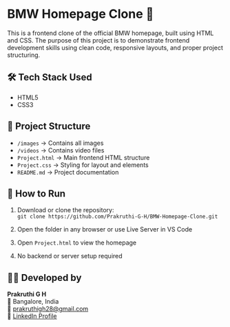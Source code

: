# BMW Homepage Clone 🚗

This is a frontend clone of the official BMW homepage, built using HTML and CSS. The purpose of this project is to demonstrate frontend development skills using clean code, responsive layouts, and proper project structuring.

## 🛠️ Tech Stack Used

- HTML5  
- CSS3

## 📁 Project Structure

- `/images` → Contains all images  
- `/videos` → Contains video files  
- `Project.html` → Main frontend HTML structure  
- `Project.css` → Styling for layout and elements  
- `README.md` → Project documentation

## 🚀 How to Run

1. Download or clone the repository:  
   `git clone https://github.com/Prakruthi-G-H/BMW-Homepage-Clone.git`

2. Open the folder in any browser or use Live Server in VS Code  
3. Open `Project.html` to view the homepage  
4. No backend or server setup required

## 👩‍💻 Developed by

**Prakruthi G H**  
📍 Bangalore, India  
📧 prakruthigh28@gmail.com  
🔗 [LinkedIn Profile](https://www.linkedin.com/in/prakruthi-g-h)


